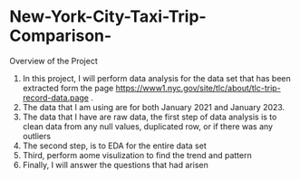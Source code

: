 # New-York-City-Taxi-Trip-Comparison-
Overview of the Project
1. In this project, I will perform data analysis for the data set that has been extracted form the page https://www1.nyc.gov/site/tlc/about/tlc-trip-record-data.page .
2. The data that I am using are for both January 2021 and January 2023. 
3. The data that I have are raw data, the first step of data analysis is to clean data from any null values, duplicated row, or if there was any outliers 
4. The second step, is to EDA for the entire data set
5. Third, perform aome visulization to find the trend and pattern 
6. Finally, I will answer the questions that had arisen 
